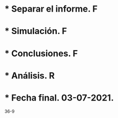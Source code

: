 # * Separar el informe. F
# * Simulación. F
# * Conclusiones. F
# * Análisis. R
# * Fecha final. 03-07-2021.
36-9